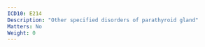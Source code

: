 ```yaml
---
ICD10: E214
Description: "Other specified disorders of parathyroid gland"
Matters: No
Weight: 0
---
```

